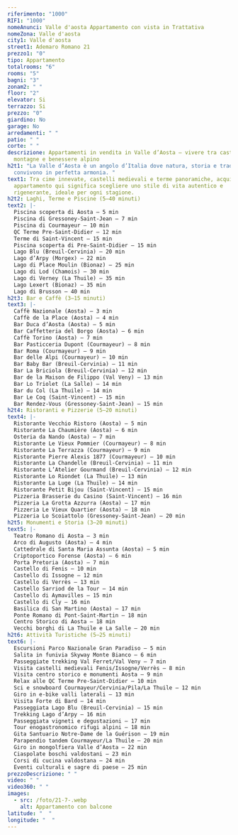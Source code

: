 ```yaml
---
riferimento: "1000"
RIF1: "1000"
nomeAnunci: Valle d'aosta Appartamento con vista in Trattativa
nomeZona: Valle d'aosta
city1: Valle d'aosta
street1: Ademaro Romano 21
prezzo1: "0"
tipo: Appartamento
totalrooms: "6"
rooms: "5"
bagni: "3"
zonam2: " "
floor: "2"
elevator: Si
terrazzo: Si
prezzo: "0"
giardino: No
garage: No
arredamenti: " "
patio: " "
corte: " "
descrizione: Appartamenti in vendita in Valle d’Aosta – vivere tra castelli,
  montagne e benessere alpino
h2t1: "La Valle d’Aosta è un angolo d’Italia dove natura, storia e tradizioni
  convivono in perfetta armonia. "
text1: Tra cime innevate, castelli medievali e terme panoramiche, acquistare un
  appartamento qui significa scegliere uno stile di vita autentico e
  rigenerante, ideale per ogni stagione.
h2t2: Laghi, Terme e Piscine (5–40 minuti)
text2: |-
  Piscina scoperta di Aosta – 5 min
  Piscina di Gressoney-Saint-Jean – 7 min
  Piscina di Courmayeur – 10 min
  QC Terme Pre-Saint-Didier – 12 min
  Terme di Saint-Vincent – 15 min
  Piscina scoperta di Pre-Saint-Didier – 15 min
  Lago Blu (Breuil-Cervinia) – 20 min
  Lago d’Arpy (Morgex) – 22 min
  Lago di Place Moulin (Bionaz) – 25 min
  Lago di Lod (Chamois) – 30 min
  Lago di Verney (La Thuile) – 35 min
  Lago Lexert (Bionaz) – 35 min
  Lago di Brusson – 40 min
h2t3: Bar e Caffè (3–15 minuti)
text3: |-
  Caffè Nazionale (Aosta) – 3 min
  Caffè de la Place (Aosta) – 4 min
  Bar Duca d’Aosta (Aosta) – 5 min
  Bar Caffetteria del Borgo (Aosta) – 6 min
  Caffè Torino (Aosta) – 7 min
  Bar Pasticceria Dupont (Courmayeur) – 8 min
  Bar Roma (Courmayeur) – 9 min
  Bar delle Alpi (Courmayeur) – 10 min
  Bar Baby Bar (Breuil-Cervinia) – 11 min
  Bar La Briciola (Breuil-Cervinia) – 12 min
  Bar de la Maison de Filippo (Val Veny) – 13 min
  Bar Lo Triolet (La Salle) – 14 min
  Bar du Col (La Thuile) – 14 min
  Bar Le Coq (Saint-Vincent) – 15 min
  Bar Rendez-Vous (Gressoney-Saint-Jean) – 15 min
h2t4: Ristoranti e Pizzerie (5–20 minuti)
text4: |-
  Ristorante Vecchio Ristoro (Aosta) – 5 min
  Ristorante La Chaumière (Aosta) – 6 min
  Osteria da Nando (Aosta) – 7 min
  Ristorante Le Vieux Pommier (Courmayeur) – 8 min
  Ristorante La Terrazza (Courmayeur) – 9 min
  Ristorante Pierre Alexis 1877 (Courmayeur) – 10 min
  Ristorante La Chandelle (Breuil-Cervinia) – 11 min
  Ristorante L’Atelier Gourmand (Breuil-Cervinia) – 12 min
  Ristorante Lo Riondet (La Thuile) – 13 min
  Ristorante La Luge (La Thuile) – 14 min
  Ristorante Petit Bijou (Saint-Vincent) – 15 min
  Pizzeria Brasserie du Casino (Saint-Vincent) – 16 min
  Pizzeria La Grotta Azzurra (Aosta) – 17 min
  Pizzeria Le Vieux Quartier (Aosta) – 18 min
  Pizzeria Lo Scoiattolo (Gressoney-Saint-Jean) – 20 min
h2t5: Monumenti e Storia (3–20 minuti)
text5: |-
  Teatro Romano di Aosta – 3 min
  Arco di Augusto (Aosta) – 4 min
  Cattedrale di Santa Maria Assunta (Aosta) – 5 min
  Criptoportico Forense (Aosta) – 6 min
  Porta Pretoria (Aosta) – 7 min
  Castello di Fenis – 10 min
  Castello di Issogne – 12 min
  Castello di Verrès – 13 min
  Castello Sarriod de la Tour – 14 min
  Castello di Aymavilles – 15 min
  Castello di Cly – 16 min
  Basilica di San Martino (Aosta) – 17 min
  Ponte Romano di Pont-Saint-Martin – 18 min
  Centro Storico di Aosta – 18 min
  Vecchi borghi di La Thuile e La Salle – 20 min
h2t6: Attività Turistiche (5–25 minuti)
text6: |-
  Escursioni Parco Nazionale Gran Paradiso – 5 min
  Salita in funivia Skyway Monte Bianco – 6 min
  Passeggiate trekking Val Ferret/Val Veny – 7 min
  Visita castelli medievali Fenis/Issogne/Verrès – 8 min
  Visita centro storico e monumenti Aosta – 9 min
  Relax alle QC Terme Pre-Saint-Didier – 10 min
  Sci e snowboard Courmayeur/Cervinia/Pila/La Thuile – 12 min
  Giro in e-bike valli laterali – 13 min
  Visita Forte di Bard – 14 min
  Passeggiata Lago Blu (Breuil-Cervinia) – 15 min
  Trekking Lago d’Arpy – 16 min
  Passeggiata vigneti e degustazioni – 17 min
  Tour enogastronomico rifugi alpini – 18 min
  Gita Santuario Notre-Dame de la Guérison – 19 min
  Parapendio tandem Courmayeur/La Thuile – 20 min
  Giro in mongolfiera Valle d’Aosta – 22 min
  Ciaspolate boschi valdostani – 23 min
  Corsi di cucina valdostana – 24 min
  Eventi culturali e sagre di paese – 25 min
prezzoDescrizione: " "
video: " "
video360: " "
images:
  - src: /foto/21-7-.webp
    alt: Appartamento con balcone
latitude: "  "
longitude: "  "
---
```

